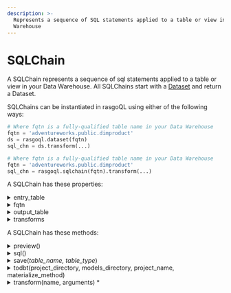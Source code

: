```yaml
---
description: >-
  Represents a sequence of SQL statements applied to a table or view in the Data
  Warehouse
---
```


# SQLChain

A SQLChain represents a sequence of sql statements applied to a table or view in your Data Warehouse. All SQLChains start with a [Dataset](dataset.md) and return a Dataset.

SQLChains can be instantiated in rasgoQL using either of the following ways:

```python
# Where fqtn is a fully-qualified table name in your Data Warehouse 
fqtn = 'adventureworks.public.dimproduct'
ds = rasgoql.dataset(fqtn)
sql_chn = ds.transform(...)
```

```python
# Where fqtn is a fully-qualified table name in your Data Warehouse 
fqtn = 'adventureworks.public.dimproduct'
sql_chn = rasgoql.sqlchain(fqtn).transform(...)
```

A SQLChain has these properties:

<details>

<summary>entry_table</summary>

Dataset: The original table or view this chain applies its queries to

```python
sql_chn.entry_table
```

</details>

<details>

<summary>fqtn</summary>

str: (fully-qualified table name) The name of the table or view this chain will create in the DataWarehouse if saved in current state

_<mark style="color:orange;">NOTE: This property will be mutable until the chain is saved</mark>_

```python
sql_chn.entry_table
```

</details>

<details>

<summary>output_table</summary>

Dataset: The Dataset object this chain will produce if saved in current state

_<mark style="color:orange;">NOTE: This property will be mutable until the chain is saved</mark>_

```python
sql_chn.output_table
```

</details>

<details>

<summary>transforms</summary>

list of Transforms: An ordered list of transforms applied to the entry\_table

```python
sql_chn.transforms
```

</details>

A SQLChain has these methods:

<details>

<summary>preview()</summary>

Returns the top 10 rows into a pandas DataFrame

```python
df = sql_chn.preview()
df.head()
```

</details>

<details>

<summary>sql()</summary>

Returns the SQL statement to create this chain

```python
sql_chn.sql()code
```

</details>

<details>

<summary>save(<em>table_name, table_type</em>)</summary>

Saves this SQL chain as a table or view in the DataWarehouse

Params:

**table\_name**: str: name for the SQL object

**table\_type**: str: TABLE or VIEW&#x20;

```python
sql_chn.save(
    table_name=, 
    table_type='view'
)
```

</details>

<details>

<summary>todbt(project_directory, models_directory, project_name, materialize_method)</summary>

Saves this SQLChain as a dbt-compliant model.sql file

Params:

**project\_directory**: str: filepath to save the dbt\_project.yml file

**models\_directory**: str: Optional filepath to save the model.sql file. Defaults to _project\_directory/models_

**project\_name**: str: Optional name for the project. Defaults to 'rasgoql'

**materialize\_method**: str: Optional value: TABLE or VIEW . Defaults to VIEW

```python
sql_chn.to_dbt(
    project_directory='Users/me/dbt',
    project_name='helloworld'
)
```

</details>

<details>

<summary>transform(name, arguments) *</summary>

Applies a Rasgo transform template and returns a the SQLChain with a new terminal transform.

_<mark style="color:orange;">NOTE: Mutates the output\_table and fqtn properties of the SQLChain.</mark>_

_**\*NOTE: Any transform that can be run via the transform() method is also available as an alias method on the SQLChain. See samples below for more details.**_

Params:

**name**: str: transform to apply

**arguments**: dict: transform arguments to apply

Example using .transform()

```python
sql_chn.transform(
    name='cast',
    arguments={
      casts: {
        'NUM_ONE': 'string'}
    }
)
```

Example using alias .cast()

```python
sql_chn.cast(
    casts={
      'NUM_ONE': 'string'}
    }
)
```

</details>

